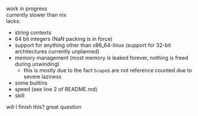 work in progress<br>
currently slower than nix<br>
lacks:
- string contexts
- 64 bit integers (NaN packing is in force)
- support for anything other than x86_64-linux (support for 32-bit architectures currently unplanned)
- memory management (most memory is leaked forever, nothing is freed during unwinding)
    - this is mostly due to the fact `Scope`s are not reference counted due to severe laziness
- some builtins
- speed (see line 2 of README.md)
- skill

will I finish this? great question
